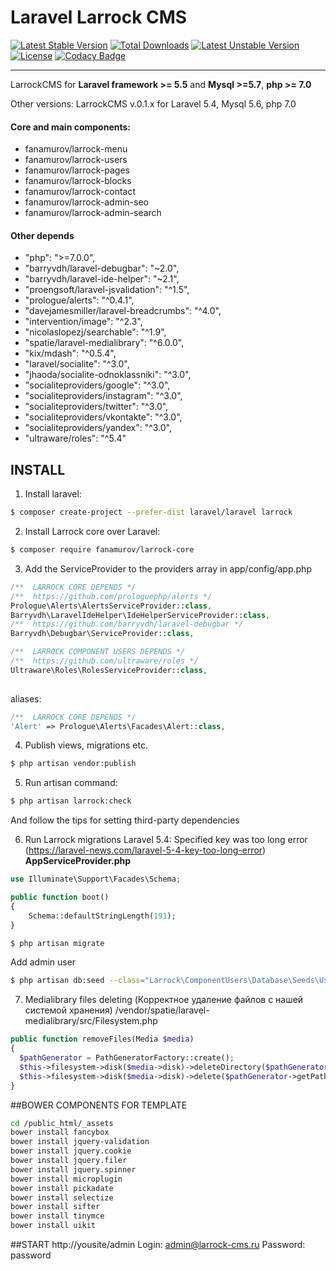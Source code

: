 # Laravel Larrock CMS
[![Latest Stable Version](https://poser.pugx.org/fanamurov/larrock-core/version)](https://packagist.org/packages/fanamurov/larrock-core) [![Total Downloads](https://poser.pugx.org/fanamurov/larrock-core/downloads)](https://packagist.org/packages/fanamurov/larrock-core) [![Latest Unstable Version](https://poser.pugx.org/fanamurov/larrock-core/v/unstable)](//packagist.org/packages/fanamurov/larrock-core) [![License](https://poser.pugx.org/fanamurov/larrock-core/license)](https://packagist.org/packages/fanamurov/larrock-core) [![Codacy Badge](https://api.codacy.com/project/badge/Grade/1a0fb19f2e024607a1d40260c8baa5e7)](https://www.codacy.com/app/Fanamurov/larrock-core?utm_source=github.com&amp;utm_medium=referral&amp;utm_content=Fanamurov/larrock-core&amp;utm_campaign=Badge_Grade)

---
LarrockCMS for **Laravel framework >= 5.5** and **Mysql >=5.7**, **php >= 7.0**

Other versions: LarrockCMS v.0.1.x for Laravel 5.4, Mysql 5.6, php 7.0

#### Core and main components:
  - fanamurov/larrock-menu
  - fanamurov/larrock-users
  - fanamurov/larrock-pages
  - fanamurov/larrock-blocks
  - fanamurov/larrock-contact
  - fanamurov/larrock-admin-seo
  - fanamurov/larrock-admin-search

#### Other depends
- "php": ">=7.0.0",
- "barryvdh/laravel-debugbar": "~2.0",
- "barryvdh/laravel-ide-helper": "~2.1",
- "proengsoft/laravel-jsvalidation": "^1.5",
- "prologue/alerts": "^0.4.1",
- "davejamesmiller/laravel-breadcrumbs": "^4.0",
- "intervention/image": "^2.3",
- "nicolaslopezj/searchable": "^1.9",
- "spatie/laravel-medialibrary": "^6.0.0",
- "kix/mdash": "^0.5.4",
- "laravel/socialite": "^3.0",
- "jhaoda/socialite-odnoklassniki": "^3.0",
- "socialiteproviders/google": "^3.0",
- "socialiteproviders/instagram": "^3.0",
- "socialiteproviders/twitter": "^3.0",
- "socialiteproviders/vkontakte": "^3.0",
- "socialiteproviders/yandex": "^3.0",
- "ultraware/roles": "^5.4"

## INSTALL

1. Install laravel:
  ```sh
  $ composer create-project --prefer-dist laravel/laravel larrock
  ```

2. Install Larrock core over Laravel:
  ```sh
  $ composer require fanamurov/larrock-core
  ```

3. Add the ServiceProvider to the providers array in app/config/app.php
  ```php
 /**  LARROCK CORE DEPENDS */
/**  https://github.com/prologuephp/alerts */
 Prologue\Alerts\AlertsServiceProvider::class,
 Barryvdh\LaravelIdeHelper\IdeHelperServiceProvider::class,
 /**  https://github.com/barryvdh/laravel-debugbar */
 Barryvdh\Debugbar\ServiceProvider::class,

 /**  LARROCK COMPONENT USERS DEPENDS */
 /**  https://github.com/ultraware/roles */
 Ultraware\Roles\RolesServiceProvider::class,
        
  ```

  aliases:
  ```php
  /**  LARROCK CORE DEPENDS */
  'Alert' => Prologue\Alerts\Facades\Alert::class,
  ```

4. Publish views, migrations etc.
  ```sh
  $ php artisan vendor:publish
  ```
       
5. Run artisan command:
  ```sh
  $ php artisan larrock:check
  ```
  And follow the tips for setting third-party dependencies
  
  
6. Run Larrock migrations
  Laravel 5.4: Specified key was too long error (https://laravel-news.com/laravel-5-4-key-too-long-error)
  **AppServiceProvider.php**
  
  ```php
  use Illuminate\Support\Facades\Schema;
  
  public function boot()
  {
      Schema::defaultStringLength(191);
  }
  ```
  
  ```sh
  $ php artisan migrate
  ```
  Add admin user
  ```sh
  $ php artisan db:seed --class="Larrock\ComponentUsers\Database\Seeds\UsersTableSeeder"
  ```

7. Medialibrary files deleting (Корректное удаление файлов с нашей системой хранения)
  /vendor/spatie/laravel-medialibrary/src/Filesystem.php
  ```php
  public function removeFiles(Media $media)
  {
    $pathGenerator = PathGeneratorFactory::create();
    $this->filesystem->disk($media->disk)->deleteDirectory($pathGenerator->getPathForConversions($media));
    $this->filesystem->disk($media->disk)->delete($pathGenerator->getPath($media) .'/'. $media->file_name);
  }
  ```
  
##BOWER COMPONENTS FOR TEMPLATE
```sh
cd /public_html/_assets
bower install fancybox
bower install jquery-validation
bower install jquery.cookie
bower install jquery.filer
bower install jquery.spinner
bower install microplugin
bower install pickadate
bower install selectize
bower install sifter
bower install tinymce
bower install uikit
```

##START
http://yousite/admin
Login: admin@larrock-cms.ru
Password: password
